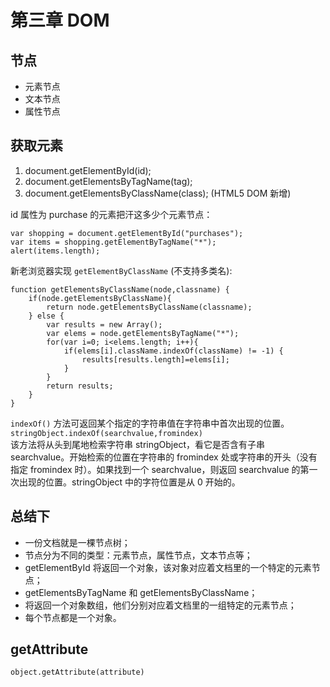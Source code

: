 #  第三章 DOM

## 节点
 - 元素节点
 - 文本节点
 - 属性节点

## 获取元素
1. document.getElementById(id);
2. document.getElementsByTagName(tag);
3. document.getElementsByClassName(class); (HTML5 DOM 新增)


id 属性为 purchase 的元素把汗这多少个元素节点：

```
var shopping = document.getElementById("purchases");
var items = shopping.getElementByTagName("*");
alert(items.length);
```

新老浏览器实现 `getElementByClassName` (不支持多类名):

```
function getElementsByClassName(node,classname) {
    if(node.getElementsByClassName){
        return node.getElementsByClassName(classname);
    } else {
        var results = new Array();
        var elems = node.getElementsByTagName("*");
        for(var i=0; i<elems.length; i++){
            if(elems[i].className.indexOf(className) != -1) {
                results[results.length]=elems[i];
            }
        }
        return results;
    }
}
```

`indexOf()` 方法可返回某个指定的字符串值在字符串中首次出现的位置。  
`stringObject.indexOf(searchvalue,fromindex)`  
该方法将从头到尾地检索字符串 stringObject，看它是否含有子串 searchvalue。开始检索的位置在字符串的 fromindex 处或字符串的开头（没有指定 fromindex 时）。如果找到一个 searchvalue，则返回 searchvalue 的第一次出现的位置。stringObject 中的字符位置是从 0 开始的。


## 总结下
- 一份文档就是一棵节点树；
- 节点分为不同的类型：元素节点，属性节点，文本节点等；
- getElementById 将返回一个对象，该对象对应着文档里的一个特定的元素节点；
- getElementsByTagName 和 getElementsByClassName；
- 将返回一个对象数组，他们分别对应着文档里的一组特定的元素节点；
- 每个节点都是一个对象。

## getAttribute

`object.getAttribute(attribute)`



